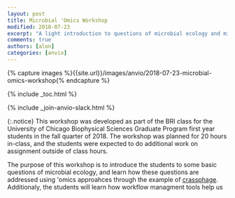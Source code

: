 ```yaml
---
layout: post
title: Microbial 'Omics Workshop
modified: 2018-07-23
excerpt: "A light introduction to questions of microbial ecology and microbial omics through the story of crassphage"
comments: true
authors: [alon]
categories: [anvio]
---
```


{% capture images %}{{site.url}}/images/anvio/2018-07-23-microbial-omics-workshop{% endcapture %}

{% include _toc.html %}

{% include _join-anvio-slack.html %}

{:.notice}
This workshop was developed as part of the BRI class for the University of Chicago Biophysical Sciences Graduate Program first year students in the fall quarter of 2018. The workshop was planned for 20 hours in-class, and the students were expected to do additional work on assignment outside of class hours.

The purpose of this workshop is to introduce the students to some basic questions of microbial ecology, and learn how these questions are addressed using 'omics approahces through the example of [crassphage](). Additionaly, the students will learn how workflow managment tools help us 